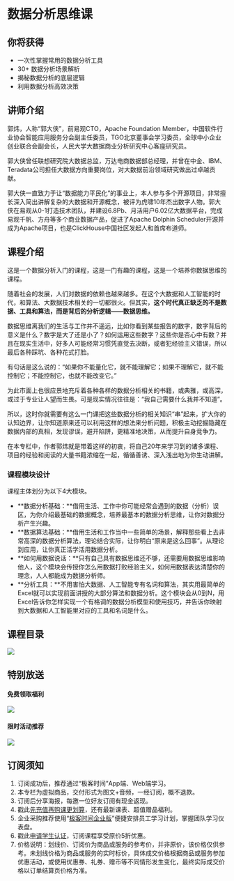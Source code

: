# 数据分析思维课

## 你将获得

*   一次性掌握常用的数据分析工具
*   30+ 数据分析场景解析
*   揭秘数据分析的底层逻辑
*   利用数据分析高效决策

  

## 讲师介绍

郭炜，人称“郭大侠”，前易观CTO，Apache Foundation Member，中国软件行业协会智能应用服务分会副主任委员，TGO北京董事会学习委员，全球中小企业创业联合会副会长，人民大学大数据商业分析研究中心客座研究员。

郭大侠曾任联想研究院大数据总监，万达电商数据部总经理，并曾在中金、IBM、Teradata公司担任大数据方向重要岗位，对大数据前沿领域研究做出过卓越贡献。

郭大侠一直致力于让“数据能力平民化”的事业上，本人参与多个开源项目，非常擅长深入简出讲解复杂的大数据和开源概念，被评为虎啸10年杰出数字人物。郭大侠在易观从0-1打造技术团队，并建设6.8Pb、月活用户6.02亿大数据平台，完成易观千帆、方舟等多个商业数据产品，促进了Apache Dolphin Scheduler开源并成为Apache项目，也是ClickHouse中国社区发起人和首席布道师。

  

## 课程介绍

这是一个数据分析入门的课程，这是一门有趣的课程，这是一个培养你数据思维的课程。

随着社会的发展，人们对数据的依赖也越来越多。在这个大数据和人工智能的时代，和算法、大数据技术相关的一切都很火。但其实，**这个时代真正缺乏的不是数据、工具和算法，而是背后的分析逻辑——数据思维。**

数据思维离我们的生活与工作并不遥远，比如你看到某些报告的数字，数字背后的意义是什么？数字是大了还是小了？如何运用这些数字？这些你是否心中有数？并且在现实生活中，好多人可能经常习惯凭直觉去决断，或者犯经验主义错误，所以最后各种踩坑、各种花式打脸。

有句话是这么说的：“如果你不能量化它，就不能理解它；如果不理解它，就不能控制它；不能控制它，也就不能改变它。”

为此市面上也很应景地充斥着各种各样的数据分析相关的书籍，或典雅，或高深，或过于专业让人望而生畏。可是现实情况往往是：“我自己需要什么我并不知道”。

所以，这时你就需要有这么一门课把这些数据分析的相关知识“串”起来，扩大你的认知边界，让你知道原来还可以利用这样的想法来分析问题，积极主动挖掘隐藏在数据内部的真相，发现谬误，避开陷阱，更精准地决策，从而提升自身竞争力。

在本专栏中，作者郭炜就是带着这样的初衷，将自己20年来学习到的诸多课程、项目的经验和阅读的大量书籍浓缩在一起，循循善诱、深入浅出地为你生动讲解。

### 课程模块设计

课程主体划分为以下4大模块。

*   **数据分析基础：**借用生活、工作中你可能经常会遇到的数据（分析）误区，为你介绍最基础的数据概念，培养最基本的数据分析思维，让你对数据分析产生兴趣。
*   **数据算法基础：**借用生活和工作当中一些简单的场景，解释那些看上去非常高深的数据分析算法，理论结合实际，让你明白“原来是这么回事”。从理论到应用，让你真正活学活用数据分析。
*   **如何用数据说话：**只有自己具有数据思维还不够，还需要用数据思维影响他人，这个模块会传授你怎么用数据打败经验主义，如何用数据表达清楚你的理念，人人都能成为数据分析师。
*   **分析工具：**不用害怕大数据、人工智能专有名词和算法，其实用最简单的Excel就可以实现前面讲授的大部分算法和数据分析。这个模块会从0到N，用Excel告诉你怎样实现一个有格调的数据分析模型和使用技巧，并告诉你映射到大数据和人工智能里对应的工具和名词是什么。

  

## 课程目录

![](https://static001.geekbang.org/resource/image/f4/73/f421f56eef387ae72b543eaabafbd773.jpg)

  

## 特别放送

#### 免费领取福利

[![](https://static001.geekbang.org/resource/image/0c/04/0caf085f7c8a0cdda793d541722dcf04.jpg?wh=1029x315)](https://time.geekbang.org/article/374158)  
  

#### 限时活动推荐

[![](https://static001.geekbang.org/resource/image/67/a0/6720f5d50b4b38abbf867facdef728a0.png?wh=1035x360)](https://shop18793264.m.youzan.com/wscgoods/detail/2fmoej9krasag5p?dc_ps=2913145716543073286.200001)

  

## 订阅须知

1.  订阅成功后，推荐通过“极客时间”App端、Web端学习。
2.  本专栏为虚拟商品，交付形式为图文+音频，一经订阅，概不退款。
3.  订阅后分享海报，每邀一位好友订阅有现金返现。
4.  戳此[先充值再购课更划算](https://shop18793264.m.youzan.com/wscgoods/detail/2fmoej9krasag5p?scan=1&activity=none&from=kdt&qr=directgoods_1541158976&shopAutoEnter=1)，还有最新课表、超值赠品福利。
5.  企业采购推荐使用“[极客时间企业版](https://b.geekbang.org/?utm_source=geektime&utm_medium=columnintro&utm_campaign=newregister&gk_source=2021020901_gkcolumnintro_newregister)”便捷安排员工学习计划，掌握团队学习仪表盘。
6.  戳此[申请学生认证](https://promo.geekbang.org/activity/student-certificate?utm_source=geektime&utm_medium=caidanlan1)，订阅课程享受原价5折优惠。
7.  价格说明：划线价、订阅价为商品或服务的参考价，并非原价，该价格仅供参考。未划线价格为商品或服务的实时标价，具体成交价格根据商品或服务参加优惠活动，或使用优惠券、礼券、赠币等不同情形发生变化，最终实际成交价格以订单结算页价格为准。
